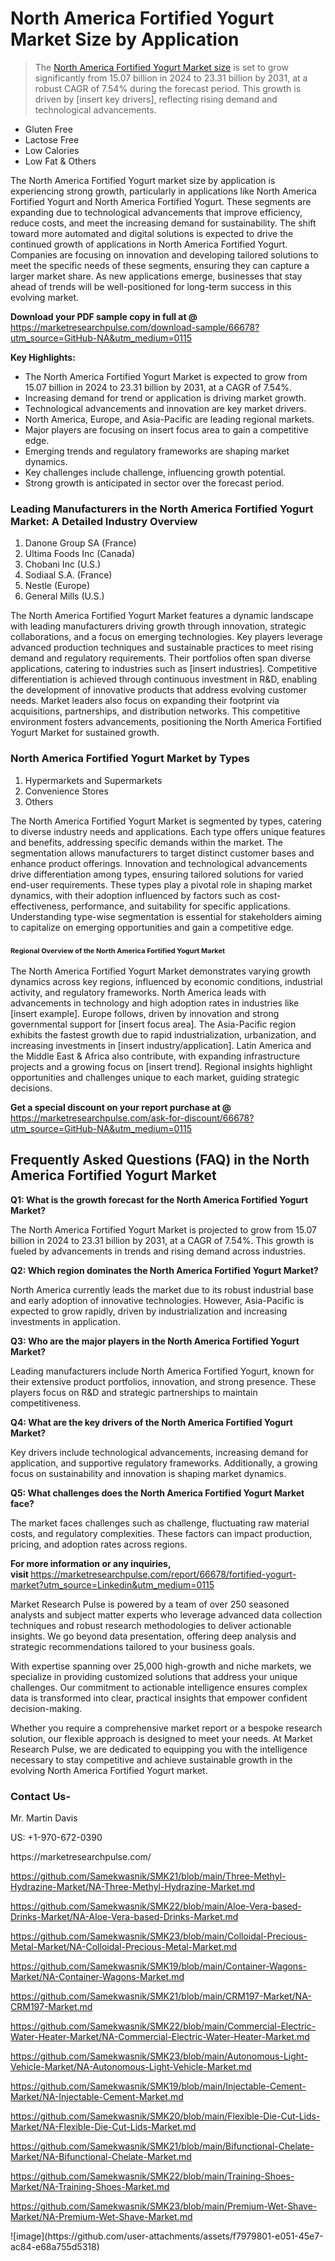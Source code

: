 <h1>North America Fortified Yogurt Market&nbsp;Size by Application</h1><blockquote><p>The <a href="https://marketresearchpulse.com/download-sample/66678?utm_source=GitHub-NA&amp;utm_medium=0115">North America Fortified Yogurt Market size</a> is set to grow significantly from 15.07 billion in 2024 to 23.31 billion by 2031, at a robust CAGR of 7.54% during the forecast period. This growth is driven by [insert key drivers], reflecting rising demand and technological advancements.</p></blockquote><ul><li>Gluten Free <li> Lactose Free <li> Low Calories <li> Low Fat & Others</li></ul><p>The North America Fortified Yogurt market size by application is experiencing strong growth, particularly in applications like North America Fortified Yogurt and North America Fortified Yogurt. These segments are expanding due to technological advancements that improve efficiency, reduce costs, and meet the increasing demand for sustainability. The shift toward more automated and digital solutions is expected to drive the continued growth of applications in North America Fortified Yogurt. Companies are focusing on innovation and developing tailored solutions to meet the specific needs of these segments, ensuring they can capture a larger market share. As new applications emerge, businesses that stay ahead of trends will be well-positioned for long-term success in this evolving market.</p><p><strong>Download your PDF sample copy in full at @ </strong><a href="https://marketresearchpulse.com/download-sample/66678?utm_source=GitHub-NA&amp;utm_medium=0115">https://marketresearchpulse.com/download-sample/66678?utm_source=GitHub-NA&amp;utm_medium=0115</a></p><p><strong>Key Highlights: </strong></p><ul><li>The North America Fortified Yogurt Market is expected to grow from 15.07 billion in 2024 to 23.31 billion by 2031, at a CAGR of 7.54%.</li><li>Increasing demand for trend or application is driving market growth.</li><li>Technological advancements and innovation are key market drivers.</li><li>North America, Europe, and Asia-Pacific are leading regional markets.</li><li>Major players are focusing on insert focus area to gain a competitive edge.</li><li>Emerging trends and regulatory frameworks are shaping market dynamics.</li><li>Key challenges include challenge, influencing growth potential.</li><li>Strong growth is anticipated in sector over the forecast period.</li></ul><h3>Leading Manufacturers in the North America Fortified Yogurt Market: A Detailed Industry Overview</h3><ol><li>Danone Group SA (France)</li><li>Ultima Foods Inc (Canada)</li><li>Chobani Inc (U.S.)</li><li>Sodiaal S.A. (France)</li><li>Nestle (Europe)</li><li>General Mills (U.S.)</li></ol><div class="flex max-w-full flex-col flex-grow"><div class="min-h-8 text-message flex w-full flex-col items-end gap-2 whitespace-normal break-words [.text-message+&amp;]:mt-5" dir="auto" data-message-author-role="assistant" data-message-id="fd8432e4-4910-450d-b182-61b7bfb0a01f" data-message-model-slug="gpt-4o"><div class="flex w-full flex-col gap-1 empty:hidden first:pt-[3px]"><div class="markdown prose w-full break-words dark:prose-invert light"><p>The North America Fortified Yogurt Market features a dynamic landscape with leading manufacturers driving growth through innovation, strategic collaborations, and a focus on emerging technologies. Key players leverage advanced production techniques and sustainable practices to meet rising demand and regulatory requirements. Their portfolios often span diverse applications, catering to industries such as [insert industries]. Competitive differentiation is achieved through continuous investment in R&amp;D, enabling the development of innovative products that address evolving customer needs. Market leaders also focus on expanding their footprint via acquisitions, partnerships, and distribution networks. This competitive environment fosters advancements, positioning the North America Fortified Yogurt Market for sustained growth.</p></div></div></div></div><h3>North America Fortified Yogurt Market by Types</h3><ol><li>Hypermarkets and Supermarkets <li> Convenience Stores <li> Others</li></ol><div class="flex max-w-full flex-col flex-grow"><div class="min-h-8 text-message flex w-full flex-col items-end gap-2 whitespace-normal break-words [.text-message+&amp;]:mt-5" dir="auto" data-message-author-role="assistant" data-message-id="084470be-0bb7-4664-bddf-5156b4f41249" data-message-model-slug="gpt-4o-mini"><div class="flex w-full flex-col gap-1 empty:hidden first:pt-[3px]"><div class="markdown prose w-full break-words dark:prose-invert light"><p>The North America Fortified Yogurt Market is segmented by types, catering to diverse industry needs and applications. Each type offers unique features and benefits, addressing specific demands within the market. The segmentation allows manufacturers to target distinct customer bases and enhance product offerings. Innovation and technological advancements drive differentiation among types, ensuring tailored solutions for varied end-user requirements. These types play a pivotal role in shaping market dynamics, with their adoption influenced by factors such as cost-effectiveness, performance, and suitability for specific applications. Understanding type-wise segmentation is essential for stakeholders aiming to capitalize on emerging opportunities and gain a competitive edge.</p></div></div></div></div><h3><span style="font-size: 11px;">Regional Overview of the North America Fortified Yogurt Market</span></h3><div class="flex max-w-full flex-col flex-grow"><div class="min-h-8 text-message flex w-full flex-col items-end gap-2 whitespace-normal break-words [.text-message+&amp;]:mt-5" dir="auto" data-message-author-role="assistant" data-message-id="e9038762-ce64-4e30-91c9-9bd413514231" data-message-model-slug="gpt-4o-mini"><div class="flex w-full flex-col gap-1 empty:hidden first:pt-[3px]"><div class="markdown prose w-full break-words dark:prose-invert light"><p>The North America Fortified Yogurt Market demonstrates varying growth dynamics across key regions, influenced by economic conditions, industrial activity, and regulatory frameworks. North America leads with advancements in technology and high adoption rates in industries like [insert example]. Europe follows, driven by innovation and strong governmental support for [insert focus area]. The Asia-Pacific region exhibits the fastest growth due to rapid industrialization, urbanization, and increasing investments in [insert industry/application]. Latin America and the Middle East &amp; Africa also contribute, with expanding infrastructure projects and a growing focus on [insert trend]. Regional insights highlight opportunities and challenges unique to each market, guiding strategic decisions.</p></div></div></div></div><p><strong>Get a special discount on your report purchase at @ </strong><a href="https://marketresearchpulse.com/ask-for-discount/66678?utm_source=GitHub-NA&amp;utm_medium=0115">https://marketresearchpulse.com/ask-for-discount/66678?utm_source=GitHub-NA&amp;utm_medium=0115</a></p><h2>Frequently Asked Questions (FAQ) in the North America Fortified Yogurt Market</h2><p><strong>Q1: What is the growth forecast for the North America Fortified Yogurt Market?</strong></p><p>The North America Fortified Yogurt Market is projected to grow from 15.07 billion in 2024 to 23.31 billion by 2031, at a CAGR of 7.54%. This growth is fueled by advancements in trends and rising demand across industries.</p><p><strong>Q2: Which region dominates the North America Fortified Yogurt Market?</strong></p><p>North America currently leads the market due to its robust industrial base and early adoption of innovative technologies. However, Asia-Pacific is expected to grow rapidly, driven by industrialization and increasing investments in application.</p><p><strong>Q3: Who are the major players in the North America Fortified Yogurt Market?</strong></p><p>Leading manufacturers include North America Fortified Yogurt, known for their extensive product portfolios, innovation, and strong presence. These players focus on R&amp;D and strategic partnerships to maintain competitiveness.</p><p><strong>Q4: What are the key drivers of the North America Fortified Yogurt Market?</strong></p><p>Key drivers include technological advancements, increasing demand for application, and supportive regulatory frameworks. Additionally, a growing focus on sustainability and innovation is shaping market dynamics.</p><p><strong>Q5: What challenges does the North America Fortified Yogurt Market face?</strong></p><p>The market faces challenges such as challenge, fluctuating raw material costs, and regulatory complexities. These factors can impact production, pricing, and adoption rates across regions.</p><p><strong>For more information or any inquiries, visit&nbsp;</strong><a href="https://marketresearchpulse.com/report/66678/fortified-yogurt-market?utm_source=Linkedin&utm_medium=0115">https://marketresearchpulse.com/report/66678/fortified-yogurt-market?utm_source=Linkedin&utm_medium=0115</a></p><p>Market Research Pulse is powered by a team of over 250 seasoned analysts and subject matter experts who leverage advanced data collection techniques and robust research methodologies to deliver actionable insights. We go beyond data presentation, offering deep analysis and strategic recommendations tailored to your business goals.</p><p>With expertise spanning over 25,000 high-growth and niche markets, we specialize in providing customized solutions that address your unique challenges. Our commitment to actionable intelligence ensures complex data is transformed into clear, practical insights that empower confident decision-making.</p><p>Whether you require a comprehensive market report or a bespoke research solution, our flexible approach is designed to meet your needs. At Market Research Pulse, we are dedicated to equipping you with the intelligence necessary to stay competitive and achieve sustainable growth in the evolving North America Fortified Yogurt market.</p><h3><strong>Contact Us-</strong></h3><p>Mr. Martin Davis</p><p>US: +1-970-672-0390</p><p>https://marketresearchpulse.com/</p><p><a href="https://github.com/Samekwasnik/SMK21/blob/main/Three-Methyl-Hydrazine-Market/NA-Three-Methyl-Hydrazine-Market.md">https://github.com/Samekwasnik/SMK21/blob/main/Three-Methyl-Hydrazine-Market/NA-Three-Methyl-Hydrazine-Market.md</a></p><p><a href="https://github.com/Samekwasnik/SMK22/blob/main/Aloe-Vera-based-Drinks-Market/NA-Aloe-Vera-based-Drinks-Market.md">https://github.com/Samekwasnik/SMK22/blob/main/Aloe-Vera-based-Drinks-Market/NA-Aloe-Vera-based-Drinks-Market.md</a></p><p><a href="https://github.com/Samekwasnik/SMK23/blob/main/Colloidal-Precious-Metal-Market/NA-Colloidal-Precious-Metal-Market.md">https://github.com/Samekwasnik/SMK23/blob/main/Colloidal-Precious-Metal-Market/NA-Colloidal-Precious-Metal-Market.md</a></p><p><a href="https://github.com/Samekwasnik/SMK19/blob/main/Container-Wagons-Market/NA-Container-Wagons-Market.md">https://github.com/Samekwasnik/SMK19/blob/main/Container-Wagons-Market/NA-Container-Wagons-Market.md</a></p><p><a href="https://github.com/Samekwasnik/SMK21/blob/main/CRM197-Market/NA-CRM197-Market.md">https://github.com/Samekwasnik/SMK21/blob/main/CRM197-Market/NA-CRM197-Market.md</a></p><p><a href="https://github.com/Samekwasnik/SMK22/blob/main/Commercial-Electric-Water-Heater-Market/NA-Commercial-Electric-Water-Heater-Market.md">https://github.com/Samekwasnik/SMK22/blob/main/Commercial-Electric-Water-Heater-Market/NA-Commercial-Electric-Water-Heater-Market.md</a></p><p><a href="https://github.com/Samekwasnik/SMK23/blob/main/Autonomous-Light-Vehicle-Market/NA-Autonomous-Light-Vehicle-Market.md">https://github.com/Samekwasnik/SMK23/blob/main/Autonomous-Light-Vehicle-Market/NA-Autonomous-Light-Vehicle-Market.md</a></p><p><a href="https://github.com/Samekwasnik/SMK19/blob/main/Injectable-Cement-Market/NA-Injectable-Cement-Market.md">https://github.com/Samekwasnik/SMK19/blob/main/Injectable-Cement-Market/NA-Injectable-Cement-Market.md</a></p><p><a href="https://github.com/Samekwasnik/SMK20/blob/main/Flexible-Die-Cut-Lids-Market/NA-Flexible-Die-Cut-Lids-Market.md">https://github.com/Samekwasnik/SMK20/blob/main/Flexible-Die-Cut-Lids-Market/NA-Flexible-Die-Cut-Lids-Market.md</a></p><p><a href="https://github.com/Samekwasnik/SMK21/blob/main/Bifunctional-Chelate-Market/NA-Bifunctional-Chelate-Market.md">https://github.com/Samekwasnik/SMK21/blob/main/Bifunctional-Chelate-Market/NA-Bifunctional-Chelate-Market.md</a></p><p><a href="https://github.com/Samekwasnik/SMK22/blob/main/Training-Shoes-Market/NA-Training-Shoes-Market.md">https://github.com/Samekwasnik/SMK22/blob/main/Training-Shoes-Market/NA-Training-Shoes-Market.md</a></p><p><a href="https://github.com/Samekwasnik/SMK23/blob/main/Premium-Wet-Shave-Market/NA-Premium-Wet-Shave-Market.md">https://github.com/Samekwasnik/SMK23/blob/main/Premium-Wet-Shave-Market/NA-Premium-Wet-Shave-Market.md</a></p>
![image](https://github.com/user-attachments/assets/f7979801-e051-45e7-ac84-e68a755d5318)
